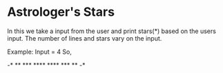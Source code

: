 # Astrologer's Stars

In this we take a input from the user and print stars(\*) based on the users input. The number of lines and stars vary on the input.

Example:
Input = 4
So,

-\*
\*\*
\*\*\*
\*\*\*\*
\*\*\*\*
\*\*\*
\*\*
-\*
